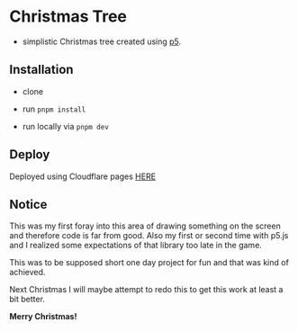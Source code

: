 # Christmas Tree

- simplistic Christmas tree created using [p5](https://p5js.org/).

## Installation

- clone

- run `pnpm install`

- run locally via `pnpm dev`

## Deploy

Deployed using Cloudflare pages [HERE](https://christmas-tree-u7o.pages.dev/)

## Notice

This was my first foray into this area of drawing something on the screen and therefore code is far from good.
Also my first or second time with p5.js and I realized some expectations of that library too late in the game.

This was to be supposed short one day project for fun and that was kind of achieved.

Next Christmas I will maybe attempt to redo this to get this work at least a bit better.

**Merry Christmas!**
